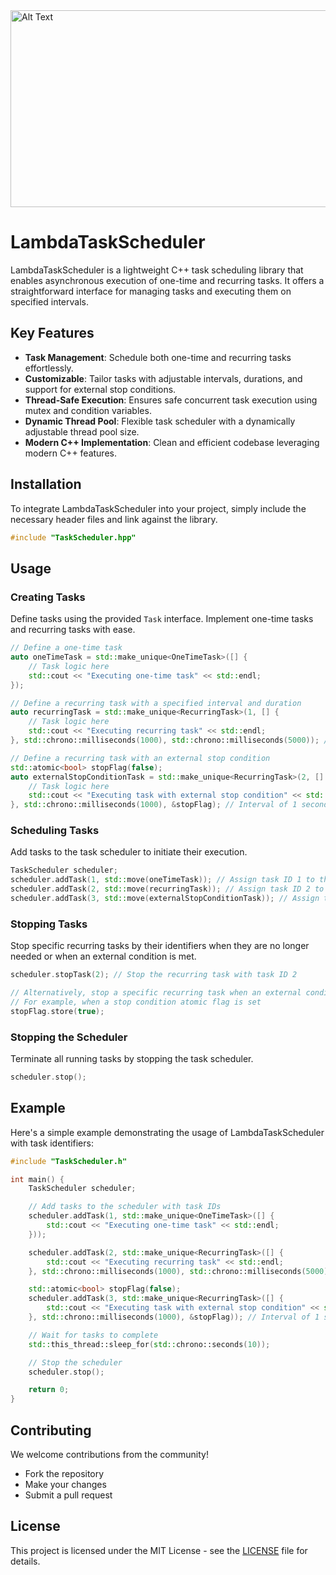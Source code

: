 <img src="https://i.imgur.com/39Fa2Gv.png" alt="Alt Text" width="1640" height="315">


# LambdaTaskScheduler

LambdaTaskScheduler is a lightweight C++ task scheduling library that enables asynchronous execution of one-time and recurring tasks. It offers a straightforward interface for managing tasks and executing them on specified intervals.

## Key Features

- **Task Management**: Schedule both one-time and recurring tasks effortlessly.
- **Customizable**: Tailor tasks with adjustable intervals, durations, and support for external stop conditions.
- **Thread-Safe Execution**: Ensures safe concurrent task execution using mutex and condition variables.
- **Dynamic Thread Pool**: Flexible task scheduler with a dynamically adjustable thread pool size.
- **Modern C++ Implementation**: Clean and efficient codebase leveraging modern C++ features.

## Installation

To integrate LambdaTaskScheduler into your project, simply include the necessary header files and link against the library.

```cpp
#include "TaskScheduler.hpp"
```

## Usage

### Creating Tasks

Define tasks using the provided `Task` interface. Implement one-time tasks and recurring tasks with ease.

```cpp
// Define a one-time task
auto oneTimeTask = std::make_unique<OneTimeTask>([] {
    // Task logic here
    std::cout << "Executing one-time task" << std::endl;
});

// Define a recurring task with a specified interval and duration
auto recurringTask = std::make_unique<RecurringTask>(1, [] {
    // Task logic here
    std::cout << "Executing recurring task" << std::endl;
}, std::chrono::milliseconds(1000), std::chrono::milliseconds(5000)); // Interval of 1 second, duration of 5 seconds

// Define a recurring task with an external stop condition
std::atomic<bool> stopFlag(false);
auto externalStopConditionTask = std::make_unique<RecurringTask>(2, [] {
    // Task logic here
    std::cout << "Executing task with external stop condition" << std::endl;
}, std::chrono::milliseconds(1000), &stopFlag); // Interval of 1 second, external stop condition
```

### Scheduling Tasks

Add tasks to the task scheduler to initiate their execution.

```cpp
TaskScheduler scheduler;
scheduler.addTask(1, std::move(oneTimeTask)); // Assign task ID 1 to the one-time task
scheduler.addTask(2, std::move(recurringTask)); // Assign task ID 2 to the recurring task
scheduler.addTask(3, std::move(externalStopConditionTask)); // Assign task ID 3 to the task with external stop condition
```

### Stopping Tasks

Stop specific recurring tasks by their identifiers when they are no longer needed or when an external condition is met.

```cpp
scheduler.stopTask(2); // Stop the recurring task with task ID 2

// Alternatively, stop a specific recurring task when an external condition is met
// For example, when a stop condition atomic flag is set
stopFlag.store(true);
```

### Stopping the Scheduler

Terminate all running tasks by stopping the task scheduler.

```cpp
scheduler.stop();
```

## Example

Here's a simple example demonstrating the usage of LambdaTaskScheduler with task identifiers:

```cpp
#include "TaskScheduler.h"

int main() {
    TaskScheduler scheduler;

    // Add tasks to the scheduler with task IDs
    scheduler.addTask(1, std::make_unique<OneTimeTask>([] {
        std::cout << "Executing one-time task" << std::endl;
    }));

    scheduler.addTask(2, std::make_unique<RecurringTask>([] {
        std::cout << "Executing recurring task" << std::endl;
    }, std::chrono::milliseconds(1000), std::chrono::milliseconds(5000))); // Interval of 1 second, duration of 5 seconds

    std::atomic<bool> stopFlag(false);
    scheduler.addTask(3, std::make_unique<RecurringTask>([] {
        std::cout << "Executing task with external stop condition" << std::endl;
    }, std::chrono::milliseconds(1000), &stopFlag)); // Interval of 1 second, external stop condition

    // Wait for tasks to complete
    std::this_thread::sleep_for(std::chrono::seconds(10));

    // Stop the scheduler
    scheduler.stop();

    return 0;
}
```

## Contributing

We welcome contributions from the community!

- Fork the repository
- Make your changes
- Submit a pull request

## License

This project is licensed under the MIT License - see the [LICENSE](LICENSE) file for details.
